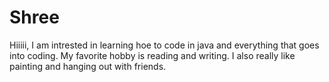 # Shree
Hiiiii, I am intrested in learning hoe to code in java and everything that goes into coding. My favorite hobby is reading and writing. I also really like painting and hanging out with friends. 
